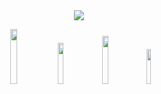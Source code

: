 <div align="center" >
 <a href="https://discord.com/users/406416295349714944" title="Discord Profile"><img src="https://lanyard-profile-readme.vercel.app/api/406416295349714944?&borderRadius=10px"> 
</div>

  <p align="center">
 <a href="https://discord.gg/SxWKF4HsSY" target"blank_"><img width="15%" src="https://img.shields.io/badge/Discord%20-191717.svg?&style=for-the-badge&logo=discord&logoColor=ff0080"></a>
  <a href="https://github.com/RXBUNYO" target"blank_"><img width="13%" src="https://img.shields.io/badge/GitHub%20-191717.svg?&style=for-the-badge&logo=github&logoColor=ff0080"></a>
  <a href="https://open.spotify.com/user/ascibunyo61?si=3fc6162d7bc54b2e" target"blank_"><img width="14%" src="https://img.shields.io/badge/Spotify%20-191717.svg?&style=for-the-badge&logo=spotify&logoColor=ff0080"></a>
 <a href="https://steamcommunity.com/id/rxbunyo" target"blank_"><img width="12%" src="https://img.shields.io/badge/steam%20-191717.svg?&style=for-the-badge&logo=steam&logoColor=ff0080"></a>
